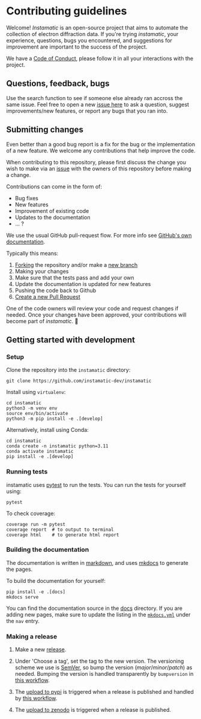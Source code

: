 # Contributing guidelines

Welcome! *Instamatic* is an open-source project that aims to automate the collection of electron diffraction data. If you're trying *instamatic*, your experience, questions, bugs you encountered, and suggestions for improvement are important to the success of the project.

We have a [Code of Conduct](CODE_OF_CONDUCT.md), please follow it in all your interactions with the project.

## Questions, feedback, bugs

Use the search function to see if someone else already ran accross the same issue. Feel free to open a new [issue here](https://github.com/instamatic-dev/instamatic/issues) to ask a question, suggest improvements/new features, or report any bugs that you ran into.

## Submitting changes

Even better than a good bug report is a fix for the bug or the implementation of a new feature. We welcome any contributions that help improve the code.

When contributing to this repository, please first discuss the change you wish to make via an [issue](https://github.com/instamatic-dev/instamatic/issues) with the owners of this repository before making a change.

Contributions can come in the form of:

- Bug fixes
- New features
- Improvement of existing code
- Updates to the documentation
- ... ?

We use the usual GitHub pull-request flow. For more info see [GitHub's own documentation](https://help.github.com/articles/using-pull-requests/).

Typically this means:

1. [Forking](https://docs.github.com/articles/about-forks) the repository and/or make a [new branch](https://docs.github.com/articles/about-branches)
2. Making your changes
3. Make sure that the tests pass and add your own
4. Update the documentation is updated for new features
5. Pushing the code back to Github
6. [Create a new Pull Request](https://help.github.com/articles/creating-a-pull-request/)

One of the code owners will review your code and request changes if needed. Once your changes have been approved, your contributions will become part of *instamatic*. 🎉

## Getting started with development

### Setup

Clone the repository into the `instamatic` directory:

```console
git clone https://github.com/instamatic-dev/instamatic
```

Install using `virtualenv`:

```console
cd instamatic
python3 -m venv env
source env/bin/activate
python3 -m pip install -e .[develop]
```

Alternatively, install using Conda:

```console
cd instamatic
conda create -n instamatic python=3.11
conda activate instamatic
pip install -e .[develop]
```

### Running tests

instamatic uses [pytest](https://docs.pytest.org/en/latest/) to run the tests. You can run the tests for yourself using:

```console
pytest
```

To check coverage:

```console
coverage run -m pytest
coverage report  # to output to terminal
coverage html    # to generate html report
```


### Building the documentation

The documentation is written in [markdown](https://www.markdownguide.org/basic-syntax/), and uses [mkdocs](https://www.mkdocs.org/) to generate the pages.

To build the documentation for yourself:

```console
pip install -e .[docs]
mkdocs serve
```

You can find the documentation source in the [docs](https://github.com/instamatic-dev/instamatic/tree/main/docs) directory.
If you are adding new pages, make sure to update the listing in the [`mkdocs.yml`](https://github.com/instamatic-dev/instamatic/blob/main/mkdocs.yml) under the `nav` entry.

### Making a release

1. Make a new [release](https://github.com/instamatic-dev/instamatic/releases).

2. Under 'Choose a tag', set the tag to the new version. The versioning scheme we use is [SemVer](http://semver.org/), so bump the version (*major*/*minor*/*patch*) as needed. Bumping the version is handled transparently by `bumpversion` in [this workflow](https://github.com/instamatic-dev/instamatic/blob/main/.github/workflows/publish.yaml).

3. The [upload to pypi](https://pypi.org/project/instamatic) is triggered when a release is published and handled by [this workflow](https://github.com/instamatic-dev/instamatic/actions/workflows/publish.yaml).

4. The [upload to zenodo](https://zenodo.org/record/5175957) is triggered when a release is published.
